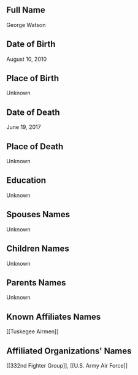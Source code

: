 ## Full Name
George Watson

## Date of Birth
August 10, 2010

## Place of Birth
Unknown

## Date of Death
June 19, 2017

## Place of Death
Unknown

## Education
Unknown

## Spouses Names
Unknown

## Children Names
Unknown

## Parents Names
Unknown

## Known Affiliates Names
[[Tuskegee Airmen]]

## Affiliated Organizations' Names
[[332nd Fighter Group]], [[U.S. Army Air Force]]

